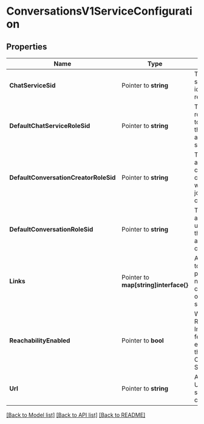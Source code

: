 # ConversationsV1ServiceConfiguration

## Properties

Name | Type | Description | Notes
------------ | ------------- | ------------- | -------------
**ChatServiceSid** | Pointer to **string** | The unique string that identifies the resource |
**DefaultChatServiceRoleSid** | Pointer to **string** | The service role assigned to users when they are added to the service |
**DefaultConversationCreatorRoleSid** | Pointer to **string** | The role assigned to a conversation creator user when they join a new conversation |
**DefaultConversationRoleSid** | Pointer to **string** | The role assigned to users when they are added to a conversation |
**Links** | Pointer to **map[string]interface{}** | Absolute URL to access the push notifications configuration of this service. |
**ReachabilityEnabled** | Pointer to **bool** | Whether the Reachability Indicator feature is enabled for this Conversations Service |
**Url** | Pointer to **string** | An absolute URL for this service configuration. |

[[Back to Model list]](../README.md#documentation-for-models) [[Back to API list]](../README.md#documentation-for-api-endpoints) [[Back to README]](../README.md)


